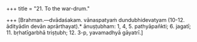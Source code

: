 +++
title = "21. To the war-drum."

+++
[Brahman.—dvādaśakam. vānaspatyaṁ dundubhidevatyam (10-12. ādityādin devān aprārthayat).* ānuṣṭubham: 1, 4, 5. pathyāpan̄kti; 6. jagatī; 11. bṛhatīgarbhā triṣṭubh; 12. 3-p, yavamadhyā gāyatrī.]
